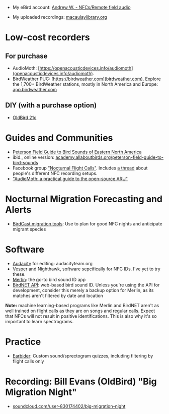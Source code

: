 * My eBird account: [Andrew W. - NFCs/Remote field audio](https://ebird.org/profile/NjIxMzM1Nw/world)

* My uploaded recordings: [macaulaylibrary.org](https://search.macaulaylibrary.org/catalog?userId=USER6213357)

# Low-cost recorders
## For purchase
* AudioMoth: [https://openacousticdevices.info/audiomoth](openacousticdevices.info/audiomoth).
* BirdWeather PUC: [https://birdweather.com](birdweather.com). Explore the 1,700+ BirdWeather stations, mostly in North America and Europe: [app.birdweather.com](https://app.birdweather.com)
## DIY (with a purchase option)
* [OldBird 21c](http://oldbird.org)

# Guides and Communities
* [Peterson Field Guide to Bird Sounds of Eastern North America](https://harpercollins.com/products/peterson-field-guide-to-bird-sounds-of-eastern-north-america-nathan-pieplow)
* ibid., online version: [academy.allaboutbirds.org/peterson-field-guide-to-bird-sounds](academy.allaboutbirds.org/peterson-field-guide-to-bird-sounds)
* Facebook group ["Nocturnal Flight Calls"](https://www.facebook.com/groups/NocturnalFlightCalls/). Includes [a thread](https://www.facebook.com/groups/NocturnalFlightCalls/posts/10165508057595436/) about people's different NFC recording setups.
* ["AudioMoth: a practical guide to the open-source ARU"](https://github.com/rhine3/audiomoth-guide/blob/master/guide.md)

# Nocturnal Migration Forecasting and Alerts
* [BirdCast migration tools](https://birdcast.info/migration-tools): Use to plan for good NFC nights and anticipate migrant species

# Software
* [Audacity](https://audacityteam.org) for editing: audacityteam.org
* [Vesper](https://github.com/RichardLitt/nfc-resources) and Nighthawk, software sepcifically for NFC IDs. I've yet to try these.
* [Merlin](https://merlin.allaboutbirds.org/): the go-to bird sound ID app
* [BirdNET API](https://birdnet.cornell.edu/api/): web-based bird sound ID. Unless you're using the API for development, consider this merely a backup option for Merlin, as its matches aren't filtered by date and location

**Note:** machine learning-based programs like Merlin and BirdNET aren't as well trained on flight calls as they are on songs and regular calls. Expect that NFCs will not result in positive identifications. This is also why it's so important to learn spectrograms.

# Practice
* [Earbider](https://earbirder.com): Custom sound/sprectogram quizzes, including filtering by flight calls only

# Recording: Bill Evans (OldBird) "Big Migration Night"
* [soundcloud.com/user-830174402/big-migration-night](https://soundcloud.com/user-830174402/big-migration-night)
